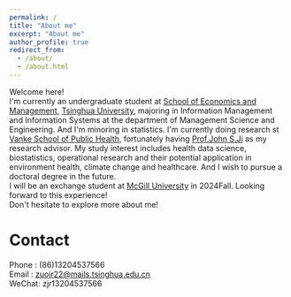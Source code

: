 ```yaml
---
permalink: /
title: "About me"
excerpt: "About me"
author_profile: true
redirect_from: 
  - /about/
  - /about.html
---
```

Welcome here!<br/>
I'm currently an undergraduate student at [School of Economics and Management](https://www.sem.tsinghua.edu.cn/en/), [Tsinghua University](https://www.tsinghua.edu.cn/en/), majoring in Information Management and Information Systems at the department of Management Science and Engineering. And I'm minoring in statistics. I'm currently doing research st [Vanke School of Public Health](https://vsph.tsinghua.edu.cn/en/), fortunately having [Prof.John S.Ji](https://vsph.tsinghua.edu.cn/en/info/1010/1041.htm) as my research advisor. My study interest includes health data science, biostatistics, operational research and their potential application in environment health, climate change and healthcare. And I wish to pursue a doctoral degree in the future.<br/>
I will be an exchange student at [McGill University](https://www.mcgill.ca/) in 2024Fall. Looking forward to this experience!<br/>
Don't hesitate to explore more about me!<br/>

Contact
======
Phone : (86)13204537566<br/>
Email : zuojr22@mails.tsinghua.edu.cn<br/>
WeChat: zjr13204537566

